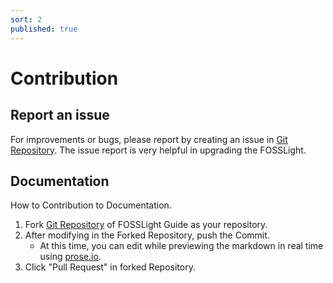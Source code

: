 ```yaml
---
sort: 2
published: true
---
```

# Contribution

## Report an issue
For improvements or bugs, please report by creating an issue in [Git Repository][issue]. The issue report is very helpful in upgrading the FOSSLight.

[issue]: https://github.com/fosslight/fosslight/issues

## Documentation
How to Contribution to Documentation.
1. Fork [Git Repository][git] of FOSSLight Guide as your repository.
2. After modifying in the Forked Repository, push the Commit.
    - At this time, you can edit while previewing the markdown in real time using [prose.io][prose].
3. Click "Pull Request" in forked Repository.

[prose]: https://prose.io/
[git]: https://github.com/fosslight/fosslight-system-guide-en
